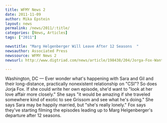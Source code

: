 ```yaml
---
title: WFMY News 2
date: 2011-11-09
author: Mika Epstein
layout: news
permalink: /news/2011/:title/
categories: [News, Articles]
tags: ["2011"]

newstitle: "Marg Helgenberger Will Leave After 12 Seasons  "
newsauthor: Associated Press  
newssource: WFMY News 2  
newsurl: http://www.digtriad.com/news/article/198438/204/Jorga-Fox-Wants-An-Episode-To-Reunite-Sara-With-Gil-On-CSI  

---
```


Washington, DC &#8212; Ever wonder what's happening with Sara and Gil and their long-distance, practically nonexistent relationship on "CSI"? So does Jorja Fox. If she could write her own episode, she'd want to "look at her love affair more closely." She says "it would be amazing if she traveled somewhere kind of exotic to see Grissom and see what he's doing." She says Sara may be happily married, but "she's really lonely." Fox says they've starting filming the episodes leading up to Marg Helgenberger's departure after 12 seasons. 

